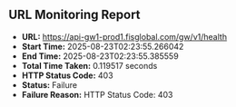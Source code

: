 ## URL Monitoring Report

- **URL:** https://api-gw1-prod1.fisglobal.com/gw/v1/health
- **Start Time:** 2025-08-23T02:23:55.266042
- **End Time:** 2025-08-23T02:23:55.385559
- **Total Time Taken:** 0.119517 seconds
- **HTTP Status Code:** 403
- **Status:** Failure
- **Failure Reason:** HTTP Status Code: 403
